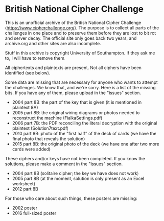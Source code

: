 # British National Cipher Challenge

This is an unofficial archive of the British National Cipher Challenge
(https://www.cipherchallenge.org/). The purpose is to collect all parts
of the challenges in one place and to preserve them before they are lost
to bit rot and server decay. The official site only goes back two years, and
archive.org and other sites are also incomplete.

Stuff in this archive is copyright University of Southampton. If they ask
me to, I will have to remove them.

All ciphertexts and plaintexts are present. Not all ciphers have been identified
(see below).

Some data are missing that are necessary for anyone who wants to attempt the
challenges. We know that, and we're sorry. Here is a list of the missing bits.
If you have any of them, please upload in the "issues" section.

- 2004 part 8B: the part of the key that is given (it is mentioned in plaintext 8A)
- 2005 part 8B: the original wiring diagrams or photos needed to reconstruct the machine
                (FialkaSettings.pdf)
- 2006 part 7B: the PDF reconciling the literal decryption with the original plaintext
                (Solution7text.pdf)
- 2010 part 8B: photo of the "first half" of the deck of cards (we have the final photo
                that reveals the solution)
- 2015 part 8B: the original photo of the deck (we have one after two more cards were added)

These ciphers and/or keys have not been completed. If you know the solutions, please make
a comment in the "issues" section.

- 2004 part 8B (solitaire cipher; the key we have does not work)
- 2005 part 8B (at the moment, solution is only present as an Excel worksheet)
- 2012 part 8B

For those who care about such things, these posters are missing:

- 2002 poster
- 2016 full-sized poster
